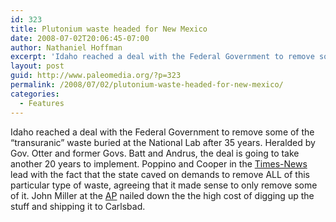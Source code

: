 ```yaml
---
id: 323
title: Plutonium waste headed for New Mexico
date: 2008-07-02T20:06:45-07:00
author: Nathaniel Hoffman
excerpt: 'Idaho reached a deal with the Federal Government to remove some of the "transuranic" waste buried at the National Lab after 35 years. '
layout: post
guid: http://www.paleomedia.org/?p=323
permalink: /2008/07/02/plutonium-waste-headed-for-new-mexico/
categories:
  - Features
---
```

Idaho reached a deal with the Federal Government to remove some of the &#8220;transuranic&#8221; waste buried at the National Lab after 35 years. Heralded by Gov. Otter and former Govs. Batt and Andrus, the deal is going to take another 20 years to implement. Poppino and Cooper in the [Times-News](http://www.magicvalley.com/articles/2008/07/02/news/local_state/139671.txt) lead with the fact that the state caved on demands to remove ALL of this particular type of waste, agreeing that it made sense to only remove some of it. John Miller at the [AP](http://www.idahostatesman.com/newsupdates/story/430579.html) nailed down the the high cost of digging up the stuff and shipping it to Carlsbad.